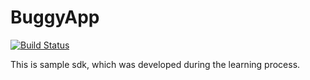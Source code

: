 # BuggyApp

[![Build Status](https://travis-ci.org/p6naveen/buggy-app.svg?branch=master)](https://travis-ci.org/p6naveen/buggy-app)

This is sample sdk, which was developed during the learning process.